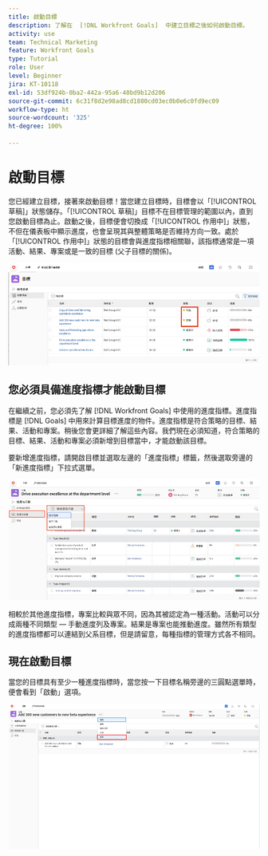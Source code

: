 ```yaml
---
title: 啟動目標
description: 了解在  [!DNL Workfront Goals]  中建立目標之後如何啟動目標。
activity: use
team: Technical Marketing
feature: Workfront Goals
type: Tutorial
role: User
level: Beginner
jira: KT-10118
exl-id: 53df924b-0ba2-442a-95a6-40bd9b12d206
source-git-commit: 6c31f8d2e98ad8cd1880cd03ec0b0e6c0fd9ec09
workflow-type: ht
source-wordcount: '325'
ht-degree: 100%

---
```


# 啟動目標

您已經建立目標，接著來啟動目標！當您建立目標時，目標會以「[!UICONTROL 草稿]」狀態儲存。「[!UICONTROL 草稿]」目標不在目標管理的範圍以內，直到您啟動目標為止。啟動之後，目標便會切換成「[!UICONTROL 作用中]」狀態，不但在儀表板中顯示進度，也會呈現其與整體策略是否維持方向一致。處於「[!UICONTROL 作用中]」狀態的目標會與進度指標相關聯，該指標通常是一項活動、結果、專案或是一致的目標 (父子目標的關係)。

![螢幕擷圖顯示 Workfront Goals 中一項處於草稿狀態的目標](assets/04-workfront-goals-activate-goals.png)

## 您必須具備進度指標才能啟動目標

在繼續之前，您必須先了解 [!DNL Workfront Goals] 中使用的進度指標。進度指標是 [!DNL Goals] 中用來計算目標進度的物件。進度指標是符合策略的目標、結果、活動和專案。稍後您會更詳細了解這些內容。我們現在必須知道，符合策略的目標、結果、活動和專案必須新增到目標當中，才能啟動該目標。

要新增進度指標，請開啟目標並選取左邊的「進度指標」標籤，然後選取旁邊的「新進度指標」下拉式選單。

![螢幕擷圖顯示結果、活動和專案，以及目標進度指標。](assets/05-workfront-goals-progress-indicators.png)

相較於其他進度指標，專案比較與眾不同，因為其被認定為一種活動。活動可以分成兩種不同類型 — 手動進度列及專案。結果是專案也能推動進度。雖然所有類型的進度指標都可以連結到父系目標，但是請留意，每種指標的管理方式各不相同。

## 現在啟動目標

當您的目標具有至少一種進度指標時，當您按一下目標名稱旁邊的三圓點選單時，便會看到「啟動」選項。

![螢幕擷圖顯示如何啟動目標。](assets/activate-a-goal-with-a-result.png)
